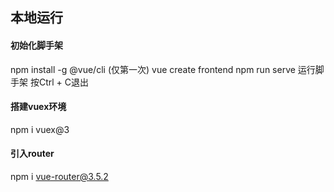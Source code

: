 ## 本地运行

#### 初始化脚手架

  npm install -g @vue/cli (仅第一次)
  vue create frontend
  npm run serve 运行脚手架
  按Ctrl + C退出

#### 搭建vuex环境

  npm i vuex@3

#### 引入router

   npm i vue-router@3.5.2 
